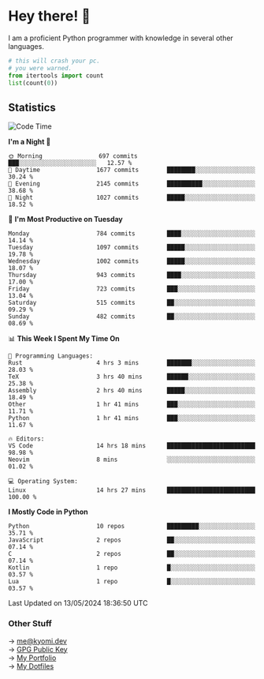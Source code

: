 # Hey there! 👋

I am a proficient Python programmer with knowledge in several other languages.

```py
# this will crash your pc.
# you were warned.
from itertools import count
list(count(0))
```

## Statistics
<!--START_SECTION:waka-->
![Code Time](http://img.shields.io/badge/Code%20Time-1%2C073%20hrs%2047%20mins-blue)

**I'm a Night 🦉** 

```text
🌞 Morning                697 commits         ███░░░░░░░░░░░░░░░░░░░░░░   12.57 % 
🌆 Daytime                1677 commits        ████████░░░░░░░░░░░░░░░░░   30.24 % 
🌃 Evening                2145 commits        ██████████░░░░░░░░░░░░░░░   38.68 % 
🌙 Night                  1027 commits        █████░░░░░░░░░░░░░░░░░░░░   18.52 % 
```
📅 **I'm Most Productive on Tuesday** 

```text
Monday                   784 commits         ████░░░░░░░░░░░░░░░░░░░░░   14.14 % 
Tuesday                  1097 commits        █████░░░░░░░░░░░░░░░░░░░░   19.78 % 
Wednesday                1002 commits        █████░░░░░░░░░░░░░░░░░░░░   18.07 % 
Thursday                 943 commits         ████░░░░░░░░░░░░░░░░░░░░░   17.00 % 
Friday                   723 commits         ███░░░░░░░░░░░░░░░░░░░░░░   13.04 % 
Saturday                 515 commits         ██░░░░░░░░░░░░░░░░░░░░░░░   09.29 % 
Sunday                   482 commits         ██░░░░░░░░░░░░░░░░░░░░░░░   08.69 % 
```


📊 **This Week I Spent My Time On** 

```text
💬 Programming Languages: 
Rust                     4 hrs 3 mins        ███████░░░░░░░░░░░░░░░░░░   28.03 % 
TeX                      3 hrs 40 mins       ██████░░░░░░░░░░░░░░░░░░░   25.38 % 
Assembly                 2 hrs 40 mins       █████░░░░░░░░░░░░░░░░░░░░   18.49 % 
Other                    1 hr 41 mins        ███░░░░░░░░░░░░░░░░░░░░░░   11.71 % 
Python                   1 hr 41 mins        ███░░░░░░░░░░░░░░░░░░░░░░   11.67 % 

🔥 Editors: 
VS Code                  14 hrs 18 mins      █████████████████████████   98.98 % 
Neovim                   8 mins              ░░░░░░░░░░░░░░░░░░░░░░░░░   01.02 % 

💻 Operating System: 
Linux                    14 hrs 27 mins      █████████████████████████   100.00 % 
```

**I Mostly Code in Python** 

```text
Python                   10 repos            █████████░░░░░░░░░░░░░░░░   35.71 % 
JavaScript               2 repos             ██░░░░░░░░░░░░░░░░░░░░░░░   07.14 % 
C                        2 repos             ██░░░░░░░░░░░░░░░░░░░░░░░   07.14 % 
Kotlin                   1 repo              █░░░░░░░░░░░░░░░░░░░░░░░░   03.57 % 
Lua                      1 repo              █░░░░░░░░░░░░░░░░░░░░░░░░   03.57 % 
```




 Last Updated on 13/05/2024 18:36:50 UTC
<!--END_SECTION:waka-->

### Other Stuff

→ [me@kyomi.dev](mailto:me@kyomi.dev)\
→ [GPG Public Key](https://github.com/bitterteriyaki.gpg)\
→ [My Portfolio](https://kyomi.dev)\
→ [My Dotfiles](https://github.com/bitterteriyaki/dotfiles)
